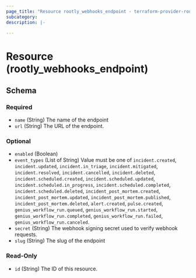 ```yaml
---
page_title: "Resource rootly_webhooks_endpoint - terraform-provider-rootly"
subcategory:
description: |-
    
---
```


# Resource (rootly_webhooks_endpoint)





<!-- schema generated by tfplugindocs -->
## Schema

### Required

- `name` (String) The name of the endpoint
- `url` (String) The URL of the endpoint.

### Optional

- `enabled` (Boolean)
- `event_types` (List of String) Value must be one of `incident.created`, `incident.updated`, `incident.in_triage`, `incident.mitigated`, `incident.resolved`, `incident.cancelled`, `incident.deleted`, `incident.scheduled.created`, `incident.scheduled.updated`, `incident.scheduled.in_progress`, `incident.scheduled.completed`, `incident.scheduled.deleted`, `incident_post_mortem.created`, `incident_post_mortem.updated`, `incident_post_mortem.published`, `incident_post_mortem.deleted`, `alert.created`, `pulse.created`, `genius_workflow_run.queued`, `genius_workflow_run.started`, `genius_workflow_run.completed`, `genius_workflow_run.failed`, `genius_workflow_run.canceled`.
- `secret` (String) The webhook signing secret used to verify webhook requests.
- `slug` (String) The slug of the endpoint

### Read-Only

- `id` (String) The ID of this resource.
